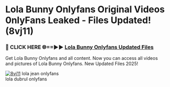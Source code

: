 # Lola Bunny Onlyfans Original Videos 0nlyFans Leaked - Files Updated! (8vj11)

<h3>🔴 CLICK HERE 🌐==►► <a href="https://tinyurl.com/2jnfzry5" rel="nofollow">Lola Bunny Onlyfans Updated Files</a></h3>

Get Lola Bunny Onlyfans and all content. Now you can access all videos and pictures of Lola Bunny Onlyfans. New Updated Files 2025!

[![8vj11](https://i.imgur.com/GyGTBgg.gif)](https://tinyurl.com/2jnfzry5)
lola jean onlyfans<br>
lola dubrul onlyfans